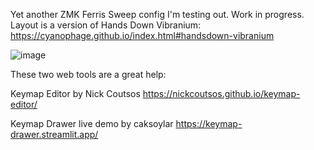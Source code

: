 Yet another ZMK Ferris Sweep config I'm testing out. Work in progress. Layout is a version of Hands Down Vibranium: https://cyanophage.github.io/index.html#handsdown-vibranium

![image](https://github.com/user-attachments/assets/ab47aa43-c60f-4158-be03-360b7dc0d9c2)

These two web tools are a great help:

Keymap Editor by Nick Coutsos https://nickcoutsos.github.io/keymap-editor/

Keymap Drawer live demo by caksoylar https://keymap-drawer.streamlit.app/
